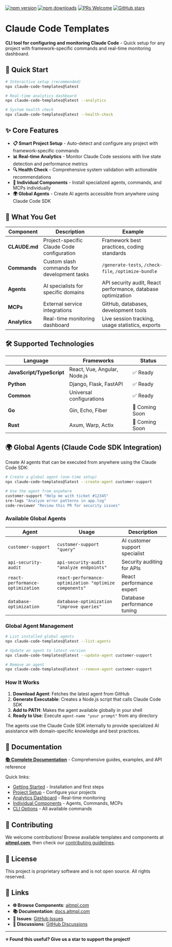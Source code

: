 [![npm version](https://img.shields.io/npm/v/claude-code-templates.svg)](https://www.npmjs.com/package/claude-code-templates)
[![npm downloads](https://img.shields.io/npm/dt/claude-code-templates.svg)](https://www.npmjs.com/package/claude-code-templates)
[![PRs Welcome](https://img.shields.io/badge/PRs-welcome-brightgreen.svg)](https://github.com/davila7/claude-code-templates/blob/main/CONTRIBUTING.md)
[![GitHub stars](https://img.shields.io/github/stars/davila7/claude-code-templates.svg?style=social&label=Star)](https://github.com/davila7/claude-code-templates)

# Claude Code Templates

**CLI tool for configuring and monitoring Claude Code** - Quick setup for any project with framework-specific commands and real-time monitoring dashboard.

## 🚀 Quick Start

```bash
# Interactive setup (recommended)
npx claude-code-templates@latest

# Real-time analytics dashboard
npx claude-code-templates@latest --analytics

# System health check
npx claude-code-templates@latest --health-check
```

## ✨ Core Features

- **📋 Smart Project Setup** - Auto-detect and configure any project with framework-specific commands
- **📊 Real-time Analytics** - Monitor Claude Code sessions with live state detection and performance metrics
- **🔍 Health Check** - Comprehensive system validation with actionable recommendations
- **🧩 Individual Components** - Install specialized agents, commands, and MCPs individually
- **🌍 Global Agents** - Create AI agents accessible from anywhere using Claude Code SDK

## 🎯 What You Get

| Component | Description | Example |
|-----------|-------------|---------|
| **CLAUDE.md** | Project-specific Claude Code configuration | Framework best practices, coding standards |
| **Commands** | Custom slash commands for development tasks | `/generate-tests`, `/check-file`, `/optimize-bundle` |
| **Agents** | AI specialists for specific domains | API security audit, React performance, database optimization |
| **MCPs** | External service integrations | GitHub, databases, development tools |
| **Analytics** | Real-time monitoring dashboard | Live session tracking, usage statistics, exports |

## 🛠️ Supported Technologies

| Language | Frameworks | Status |
|----------|------------|---------|
| **JavaScript/TypeScript** | React, Vue, Angular, Node.js | ✅ Ready |
| **Python** | Django, Flask, FastAPI | ✅ Ready |
| **Common** | Universal configurations | ✅ Ready |
| **Go** | Gin, Echo, Fiber | 🚧 Coming Soon |
| **Rust** | Axum, Warp, Actix | 🚧 Coming Soon |

## 🌍 Global Agents (Claude Code SDK Integration)

Create AI agents that can be executed from anywhere using the Claude Code SDK:

```bash
# Create a global agent (one-time setup)
npx claude-code-templates@latest --create-agent customer-support

# Use the agent from anywhere
customer-support "Help me with ticket #12345"
sre-logs "Analyze error patterns in app.log"  
code-reviewer "Review this PR for security issues"
```

### Available Global Agents

| Agent | Usage | Description |
|-------|-------|-------------|
| `customer-support` | `customer-support "query"` | AI customer support specialist |
| `api-security-audit` | `api-security-audit "analyze endpoints"` | Security auditing for APIs |
| `react-performance-optimization` | `react-performance-optimization "optimize components"` | React performance expert |
| `database-optimization` | `database-optimization "improve queries"` | Database performance tuning |

### Global Agent Management

```bash
# List installed global agents
npx claude-code-templates@latest --list-agents

# Update an agent to latest version
npx claude-code-templates@latest --update-agent customer-support

# Remove an agent
npx claude-code-templates@latest --remove-agent customer-support
```

### How It Works

1. **Download Agent**: Fetches the latest agent from GitHub
2. **Generate Executable**: Creates a Node.js script that calls Claude Code SDK
3. **Add to PATH**: Makes the agent available globally in your shell
4. **Ready to Use**: Execute `agent-name "your prompt"` from any directory

The agents use the Claude Code SDK internally to provide specialized AI assistance with domain-specific knowledge and best practices.

## 📖 Documentation

**[📚 Complete Documentation](https://docs.aitmpl.com/)** - Comprehensive guides, examples, and API reference

Quick links:
- [Getting Started](https://docs.aitmpl.com/docs/intro) - Installation and first steps
- [Project Setup](https://docs.aitmpl.com/docs/project-setup/interactive-setup) - Configure your projects
- [Analytics Dashboard](https://docs.aitmpl.com/docs/analytics/overview) - Real-time monitoring
- [Individual Components](https://docs.aitmpl.com/docs/components/overview) - Agents, Commands, MCPs
- [CLI Options](https://docs.aitmpl.com/docs/cli-options) - All available commands

## 🤝 Contributing

We welcome contributions! Browse available templates and components at **[aitmpl.com](https://aitmpl.com)**, then check our [contributing guidelines](https://github.com/davila7/claude-code-templates/blob/main/CONTRIBUTING.md).

## 📄 License

This project is proprietary software and is not open source. All rights reserved.

## 🔗 Links

- **🌐 Browse Components**: [aitmpl.com](https://aitmpl.com)
- **📚 Documentation**: [docs.aitmpl.com](https://docs.aitmpl.com)
- **🐛 Issues**: [GitHub Issues](https://github.com/davila7/claude-code-templates/issues)
- **💬 Discussions**: [GitHub Discussions](https://github.com/davila7/claude-code-templates/discussions)

---

**⭐ Found this useful? Give us a star to support the project!**